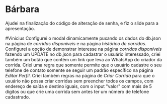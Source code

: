 # Bárbara
Ajudei na finalização do código de alteração de senha, e fiz o slide para a apresentação.

#Vinícius
Configurei o modal dinamicamente puxando os dados do db.json na página de _corridas disponíveis_ e na página _histórico de corridas_. Configurei a opção de demonstrar interesse na página _corridas disponíveis_ fazendo um UPDATE no db.json para cadastrar o usuário interessado, criei também um botão que contém um link que leva ao WhatsApp do criador da corrida. Criei uma regra que somente permite que o usuário cadastre o seu telefone de contato somente se seguir um padrão específico na página _Editar Perfil_. Criei também regras na página de _Criar Corrida_ para que o usuário não possa criar corridas sem preencher todos os campos, com endereço de saída e destino iguais, com o input "valor" com mais de 5 dígitos ou que crie uma corrida sem antes ter um número de telefone cadastrado. 

